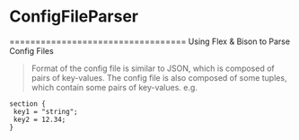 # ConfigFileParser
==================================
Using Flex &amp; Bison to Parse Config Files 

> Format of the config file is similar to JSON, which is composed of pairs of key-values. The config file is also composed of some tuples, which contain some pairs of key-values. e.g.

```
section {
 key1 = "string";
 key2 = 12.34;
}
```

